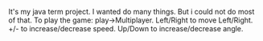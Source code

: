 It's my java term project. I wanted do many things. But i could not do most of that.
To play the game: play->Multiplayer. Left/Right to move Left/Right. +/- to increase/decrease speed. Up/Down to increase/decrease angle.
